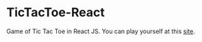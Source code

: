 # TicTacToe-React
Game of Tic Tac Toe in React JS. You can play yourself at this [site](https://kqc6vr.csb.app/).
